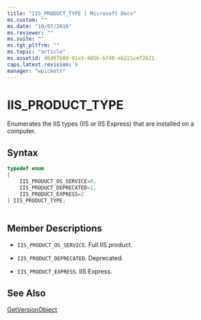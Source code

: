 ```yaml
---
title: "IIS_PRODUCT_TYPE | Microsoft Docs"
ms.custom: ""
ms.date: "10/07/2016"
ms.reviewer: ""
ms.suite: ""
ms.tgt_pltfrm: ""
ms.topic: "article"
ms.assetid: d6d67b0d-91e3-4856-b740-eb221cef2621
caps.latest.revision: 9
manager: "wpickett"
---
```

# IIS_PRODUCT_TYPE
Enumerates the IIS types (IIS or IIS Express) that are installed on a computer.  
  
## Syntax  
  
```cpp  
typedef enum  
{  
    IIS_PRODUCT_OS_SERVICE=0,   
    IIS_PRODUCT_DEPRECATED=1,  
    IIS_PRODUCT_EXPRESS=2  
} IIS_PRODUCT_TYPE;  
  
```  
  
## Member Descriptions  
  
-   `IIS_PRODUCT_OS_SERVICE`. Full IIS product.  
  
-   `IIS_PRODUCT_DEPRECATED`. Deprecated.  
  
-   `IIS_PRODUCT_EXPRESS`. IIS Express.  
  
## See Also  
 [GetVersionObject](../../\express-api-reference/getversionobject.md)